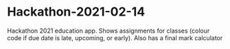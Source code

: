 # Hackathon-2021-02-14
Hackathon 2021 education app. Shows assignments for classes (colour code if due date is late, upcoming, or early). Also has a final mark calculator

